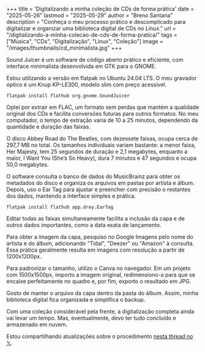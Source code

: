 +++
title = 'Digitalizando a minha coleção de CDs de forma prática'
date = "2025-05-26"
lastmod = "2025-05-29"
author = "Breno Santana"
description = "Conheça o meu processo prático e descomplicado para digitalizar e organizar uma biblioteca digital de CDs no Linux."
url = "/digitalizando-a-minha-colecao-de-cds-de-forma-pratica/"
tags = ["Música", "CDs", "Digitalização", "Linux", "Coleção"]
image = "/images/thumbnails/cd_minimalista.jpg"
+++

Sound Juicer é um software de código aberto prático e eficiente, com interface minimalista desenvolvida em GTK para o GNOME.

Estou utilizando a versão em flatpak no Ubuntu 24.04 LTS. O meu gravador óptico é um Knup KP-LE300, modelo slim com preço acessível.

```flatpak install flathub org.gnome.SoundJuicer```

Optei por extrair em FLAC, um formato sem perdas que mantém a qualidade original dos CDs e facilita conversões futuras para outros formatos. No meu computador, o tempo de extração varia de 10 a 25 minutos, dependendo da quantidade e duração das faixas.

O disco Abbey Road do The Beatles, com dezessete faixas, ocupa cerca de 297,7 MB no total. Os tamanhos individuais variam bastante: a menor faixa, Her Majesty, tem 25 segundos de duração e 2,1 megabytes, enquanto a maior, I Want You (She’s So Heavy), dura 7 minutos e 47 segundos e ocupa 50,0 megabytes.

O software consulta o banco de dados do MusicBrainz para obter os metadados do disco e organiza os arquivos em pastas por artista e álbum. Depois, uso o Ear Tag para ajustar e preencher com precisão o restantes dos dados, mantendo a interface simples e prática.

```flatpak install flathub app.drey.EarTag```

Editar todas as faixas simultaneamente facilita a inclusão da capa e de outros dados importantes, como a data exata de lançamento.

Para obter a imagem da capa, pesquiso no Google Imagens pelo nome do artista e do álbum, adicionando "Tidal", "Deezer" ou "Amazon" à consulta. Essa prática geralmente resulta em imagens com resolução a partir de 1200x1200px.

Para padronizar o tamanho, utilizo o Canva no navegador. Em um projeto com 1500x1500px, importo a imagem original, redimensiono-a para que se encaixe perfeitamente no quadro e, por fim, exporto o resultado em JPG.

Gosto de manter o arquivo da capa dentro da pasta do álbum. Assim, minha biblioteca digital fica organizada e simplifica o backup.

Com uma coleção considerável pela frente, a digitalização completa ainda vai levar um tempo. Mas, eventualmente, devo ter tudo concluído e armazenado em nuvem.

Estou compartilhando atualizações sobre o procedimento [nesta thread no 𝕏](https://x.com/c0axit0/status/1927429115348447480).